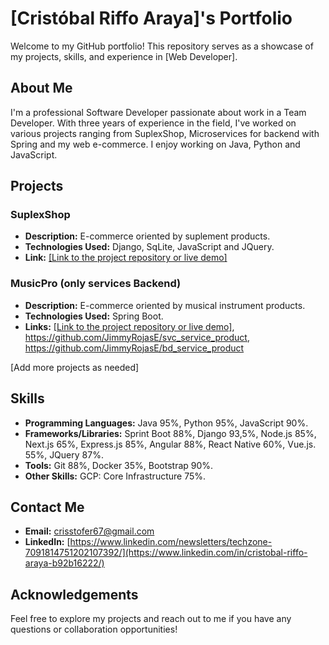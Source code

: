 # [Cristóbal Riffo Araya]'s Portfolio

Welcome to my GitHub portfolio! This repository serves as a showcase of my projects, skills, and experience in [Web Developer].

## About Me

I'm a professional Software Developer passionate about work in a Team Developer. With three years of experience in the field, I've worked on various projects ranging from SuplexShop, Microservices for backend with Spring and my web e-commerce. I enjoy working on Java, Python and JavaScript.

## Projects

### SuplexShop
- **Description:** E-commerce oriented by suplement products.
- **Technologies Used:** Django, SqLite, JavaScript and JQuery.
- **Link:** [[Link to the project repository or live demo]](https://github.com/EliezerRamirezRuiz/Suplex)

### MusicPro (only services Backend)
- **Description:** E-commerce oriented by musical instrument products.
- **Technologies Used:** Spring Boot.
- **Links:** [[Link to the project repository or live demo]](https://github.com/JimmyRojasE/bff_service_product), https://github.com/JimmyRojasE/svc_service_product, https://github.com/JimmyRojasE/bd_service_product

[Add more projects as needed]

## Skills

- **Programming Languages:** Java 95%, Python 95%, JavaScript 90%.
- **Frameworks/Libraries:** Sprint Boot 88%, Django 93,5%, Node.js 85%, Next.js 65%, Express.js 85%, Angular 88%, React Native 60%, Vue.js. 55%, JQuery 87%.
- **Tools:** Git 88%, Docker 35%, Bootstrap 90%.
- **Other Skills:** GCP: Core Infrastructure 75%.

## Contact Me

- **Email:** crisstofer67@gmail.com
- **LinkedIn:** [https://www.linkedin.com/newsletters/techzone-7091814751202107392/](https://www.linkedin.com/in/cristobal-riffo-araya-b92b16222/)

## Acknowledgements

Feel free to explore my projects and reach out to me if you have any questions or collaboration opportunities!

